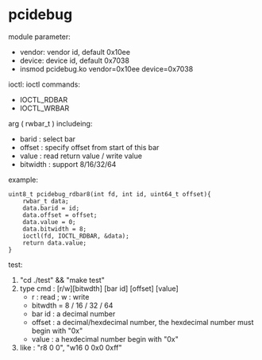 # pcidebug
module parameter:
- vendor: vendor id, default 0x10ee
- device: device id, default 0x7038
- insmod pcidebug.ko vendor=0x10ee device=0x7038

ioctl:
ioctl commands:
- IOCTL_RDBAR
- IOCTL_WRBAR

arg ( rwbar_t ) includeing:
- barid : select bar
- offset : specify offset from start of this bar
- value : read return value / write value
- bitwidth : support 8/16/32/64

example:
```
uint8_t pcidebug_rdbar8(int fd, int id, uint64_t offset){
    rwbar_t data;
    data.barid = id;
    data.offset = offset;
    data.value = 0;
    data.bitwidth = 8;
    ioctl(fd, IOCTL_RDBAR, &data);
    return data.value;
}
```

test:
1. "cd ./test" && "make test"
2. type cmd : [r/w][bitwdth] [bar id] [offset] [value]
    - r : read ; w : write
    - bitwdth = 8 / 16 / 32 / 64
    - bar id : a decimal number
    - offset : a decimal/hexdecimal number, the hexdecimal number must begin with "0x"
    - value : a hexdecimal number begin with "0x"
3. like : "r8 0 0", "w16 0 0x0 0xff"